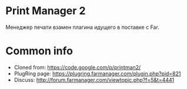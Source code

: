 # Print Manager 2
Менеджер печати взамен плагина идущего в поставке с Far.

# Common info
* Cloned from: https://code.google.com/p/printman2/
* PlugRing page: https://plugring.farmanager.com/plugin.php?pid=821
* Discuss: http://forum.farmanager.com/viewtopic.php?f=5&t=4441



